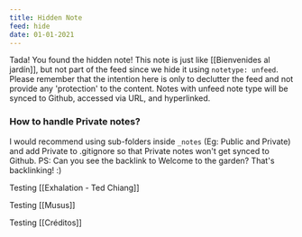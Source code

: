 ```yaml
---
title: Hidden Note
feed: hide
date: 01-01-2021
---
```


Tada! You found the hidden note! This note is just like [[Bienvenides al jardín]], but not part of the feed since we hide it using `notetype: unfeed`. Please remember that the intention here is only to declutter the feed and not provide any 'protection' to the content. Notes with unfeed note type will be synced to Github, accessed via URL, and hyperlinked.

### How to handle Private notes?

I would recommend using sub-folders inside `_notes` (Eg: Public and Private) and add Private to .gitignore so that Private notes won't get synced to Github. PS: Can you see the backlink to Welcome to the garden? That's backlinking! :)

Testing [[Exhalation - Ted Chiang]]

Testing [[Musus]]

Testing [[Créditos]]